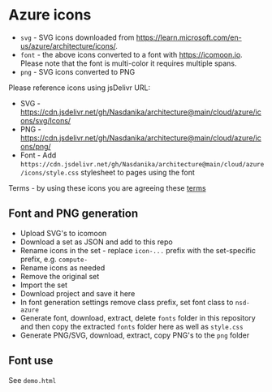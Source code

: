 # Azure icons

* ``svg`` - SVG icons downloaded from https://learn.microsoft.com/en-us/azure/architecture/icons/. 
* ``font`` - the above icons converted to a font with https://icomoon.io. Please note that the font is multi-color it requires multiple spans.
* ``png`` - SVG icons converted to PNG

Please reference icons using jsDelivr URL:

* SVG - https://cdn.jsdelivr.net/gh/Nasdanika/architecture@main/cloud/azure/icons/svg/Icons/
* PNG - https://cdn.jsdelivr.net/gh/Nasdanika/architecture@main/cloud/azure/icons/png/
* Font - Add ``https://cdn.jsdelivr.net/gh/Nasdanika/architecture@main/cloud/azure/icons/style.css`` stylesheet to pages using the font

Terms - by using these icons you are agreeing these [terms](svg/icons/Microsoft_Terms_of_Use.pdf)

## Font and PNG generation

* Upload SVG's to icomoon
* Download a set as JSON and add to this repo
* Rename icons in the set - replace ``icon-...`` prefix with the set-specific prefix, e.g. ``compute-``
* Rename icons as needed
* Remove the original set
* Import the set
* Download project and save it here
* In font generation settings remove class prefix, set font class to ``nsd-azure``
* Generate font, download, extract, delete ``fonts`` folder in this repository and then copy the extracted ``fonts`` folder here as well as ``style.css``
* Generate PNG/SVG, download, extract, copy PNG's to the ``png`` folder

## Font use

See ``demo.html``
